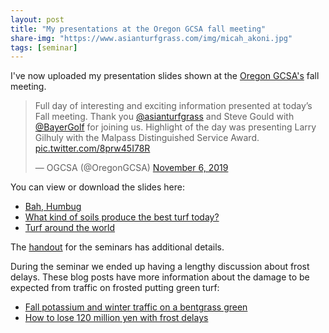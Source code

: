 ```yaml
---
layout: post
title: "My presentations at the Oregon GCSA fall meeting"
share-img: "https://www.asianturfgrass.com/img/micah_akoni.jpg"
tags: [seminar]
---
```


I've now uploaded my presentation slides shown at the [Oregon GCSA's](https://twitter.com/OregonGCSA/status/1192230165444608000?s=20) fall meeting. 

<blockquote class="twitter-tweet"><p lang="en" dir="ltr">Full day of interesting and exciting information presented at today’s Fall meeting. Thank you <a href="https://twitter.com/asianturfgrass?ref_src=twsrc%5Etfw">@asianturfgrass</a> and Steve Gould with <a href="https://twitter.com/BayerGolf?ref_src=twsrc%5Etfw">@BayerGolf</a> for joining us. Highlight of the day was presenting Larry Gilhuly with the Malpass Distinguished Service Award. <a href="https://t.co/8prw45I78R">pic.twitter.com/8prw45I78R</a></p>&mdash; OGCSA (@OregonGCSA) <a href="https://twitter.com/OregonGCSA/status/1192230165444608000?ref_src=twsrc%5Etfw">November 6, 2019</a></blockquote> <script async src="https://platform.twitter.com/widgets.js" charset="utf-8"></script> 

You can view or download the slides here:

* [Bah, Humbug](https://speakerdeck.com/micahwoods/bah-humbug)
* [What kind of soils produce the best turf today?](https://speakerdeck.com/micahwoods/soil-conditions-for-the-best-turf-today)
* [Turf around the world](https://speakerdeck.com/micahwoods/turf-around-the-world)

The [handout](http://www.seminar.asianturfgrass.com/201911_ogcsa_handout.pdf) for the seminars has additional details.

During the seminar we ended up having a lengthy discussion about frost delays. These blog posts have more information about the damage to be expected from traffic on frosted putting green turf:

* [Fall potassium and winter traffic on a bentgrass green](https://www.blog.asianturfgrass.com/2016/11/fall-potassium-and-winter-traffic-on-a-bentgrass-green.html)
* [How to lose 120 million yen with frost delays](https://www.blog.asianturfgrass.com/2016/12/how-to-lose-120-million-yen-with-frost-delays.html)


